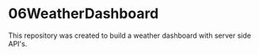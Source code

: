 # 06WeatherDashboard
This repository was created to build a weather dashboard with server side API's. 
